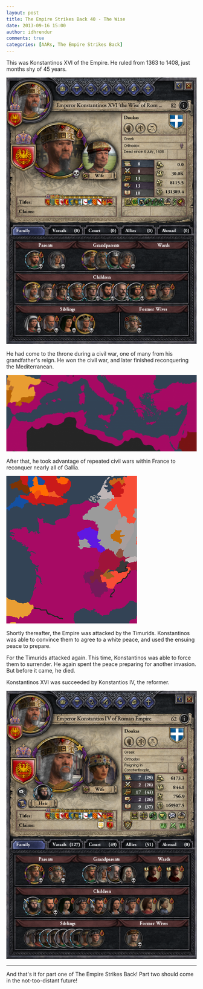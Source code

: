 ```yaml
---
layout: post
title: The Empire Strikes Back 40 - The Wise
date: 2013-09-16 15:00
author: idhrendur
comments: true
categories: [AARs, The Empire Strikes Back]
---
```

This was Konstantinos XVI of the Empire. He ruled from 1363 to 1408, just months shy of 45 years.

![](/assets/tesb_images/40-1.png)

He had come to the throne during a civil war, one of many from his grandfather's reign. He won the civil war, and later finished reconquering the Mediterranean.

![](/assets/tesb_images/40-2.png)

After that, he took advantage of repeated civil wars within France to reconquer nearly all of Gallia.

![](/assets/tesb_images/40-3.png)

Shortly thereafter, the Empire was attacked by the Timurids. Konstantinos was able to convince them to agree to a white peace, and used the ensuing peace to prepare.

For the Timurids attacked again. This time, Konstantinos was able to force them to surrender. He again spent the peace preparing for another invasion. But before it came, he died.

Konstantinos XVI was succeeded by Konstantios IV, the reformer.

![](/assets/tesb_images/40-4.png)

------

And that's it for part one of The Empire Strikes Back! Part two should come in the not-too-distant future!
